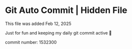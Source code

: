 # Git Auto Commit | Hidden File

This file was added Feb 12, 2025

Just for fun and keeping my daily git commit active 🤪

commit number: 1532300
